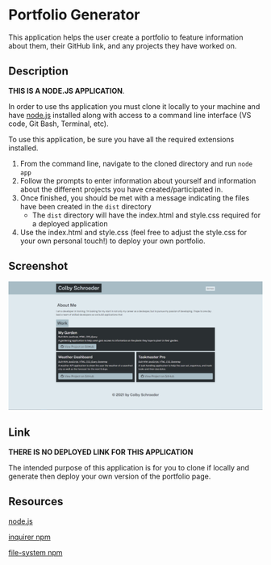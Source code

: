 # Portfolio Generator

This application helps the user create a portfolio to feature information about them, their GitHub link, and any projects they have worked on.


## Description
**THIS IS A NODE.JS APPLICATION**. 


In order to use ths application you must clone it locally to your machine and have [node.js](https://nodejs.org/en/) installed along with access to a command line interface (VS code, Git Bash, Terminal, etc).


To use this application, be sure you have all the required extensions installed.
1) From the command line, navigate to the cloned directory and run `node app`
2) Follow the prompts to enter information about yourself and information about the different projects you have created/participated in.
3) Once finished, you should be met with a message indicating the files have been created in the `dist` directory
    * The `dist` directory will have the index.html and style.css required for a deployed application
4) Use the index.html and style.css (feel free to adjust the style.css for your own personal touch!) to deploy your own portfolio.


## Screenshot
![Deployed Page Example](./images/screenshot.PNG)


## Link
**THERE IS NO DEPLOYED LINK FOR THIS APPLICATION**


The intended purpose of this application is for you to clone if locally and generate then deploy your own version of the portfolio page.


## Resources
[node.js](https://nodejs.org/en/)

[inquirer npm](https://www.npmjs.com/package/inquirer)

[file-system npm](https://www.npmjs.com/package/file-system)